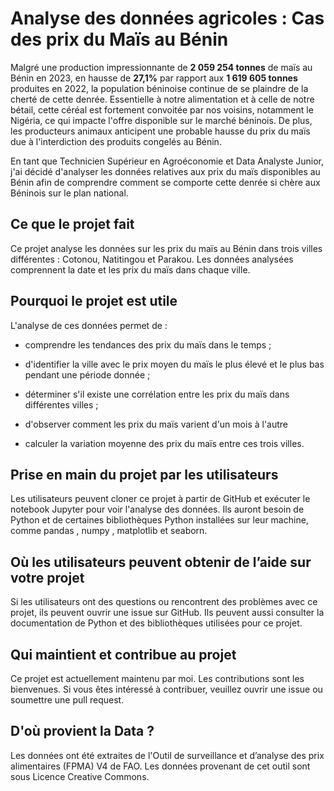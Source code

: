 # Analyse des données agricoles : Cas des prix du Maïs au Bénin

Malgré une production impressionnante de **2 059 254 tonnes** de maïs au Bénin en 2023, en hausse de **27,1%** par rapport aux **1 619 605 tonnes** produites en 2022, la population béninoise continue de se plaindre de la cherté de cette denrée. Essentielle à notre alimentation et à celle de notre bétail, cette céréal est fortement convoitée par nos voisins, notamment le Nigéria, ce qui impacte l'offre disponible sur le marché béninois. De plus, les producteurs animaux anticipent une probable hausse du prix du maïs due à l'interdiction des produits congelés au Bénin.

En tant que Technicien Supérieur en Agroéconomie et Data Analyste Junior, j'ai décidé d'analyser les données relatives aux prix du maïs disponibles au Bénin afin de comprendre comment se comporte cette denrée si chère aux Béninois sur le plan national.

## Ce que le projet fait
Ce projet analyse les données sur les prix du maïs au Bénin dans trois villes différentes : Cotonou, Natitingou et Parakou. Les données analysées comprennent la date et les prix du maïs dans chaque ville.

## Pourquoi le projet est utile
L'analyse de ces données permet de :  

- comprendre les tendances des prix du maïs dans le temps ;

- d'identifier la ville avec le prix moyen du maïs le plus élevé et le plus bas pendant une période donnée ;

- déterminer s'il existe une corrélation entre les prix du maïs dans différentes villes ;

- d'observer comment les prix du maïs varient d'un mois à l'autre

- calculer la variation moyenne des prix du maïs entre ces trois villes.

## Prise en main du projet par les utilisateurs
Les utilisateurs peuvent cloner ce projet à partir de GitHub et exécuter le notebook Jupyter pour voir l'analyse des données. Ils auront besoin de Python et de certaines bibliothèques Python installées sur leur machine, comme pandas , numpy , matplotlib et seaborn.

## Où les utilisateurs peuvent obtenir de l’aide sur votre projet
Si les utilisateurs ont des questions ou rencontrent des problèmes avec ce projet, ils peuvent ouvrir une issue sur GitHub. Ils peuvent aussi consulter la documentation de Python et des bibliothèques utilisées pour ce projet.

## Qui maintient et contribue au projet
Ce projet est actuellement maintenu par moi. Les contributions sont les bienvenues. Si vous êtes intéressé à contribuer, veuillez ouvrir une issue ou soumettre une pull request.

## D'où provient la Data ?
Les données ont été extraites de l'Outil de surveillance et d’analyse des prix alimentaires (FPMA) V4 de FAO. Les données provenant de cet outil sont sous Licence Creative Commons.

